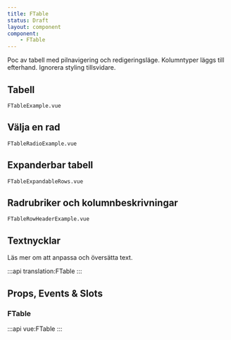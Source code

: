 ```yaml
---
title: FTable
status: Draft
layout: component
component:
    - FTable
---
```


Poc av tabell med pilnavigering och redigeringsläge. Kolumntyper läggs till efterhand. Ignorera styling tillsvidare.

## Tabell

```import
FTableExample.vue
```

## Välja en rad

```import
FTableRadioExample.vue
```

## Expanderbar tabell

```import
FTableExpandableRows.vue
```

## Radrubriker och kolumnbeskrivningar

```import
FTableRowHeaderExample.vue
```

## Textnycklar

Läs mer om att anpassa och översätta text.

:::api
translation:FTable
:::

## Props, Events & Slots

### FTable

:::api
vue:FTable
:::
